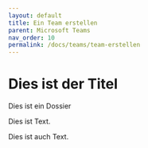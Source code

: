 ```yaml
---
layout: default
title: Ein Team erstellen
parent: Microsoft Teams
nav_order: 10
permalink: /docs/teams/team-erstellen
---
```


# Dies ist der Titel

Dies ist ein Dossier

Dies ist Text.

[](365.spottundhoh.ch/cmb365/docs/teams/img/email1.png)

Dies ist auch Text.
